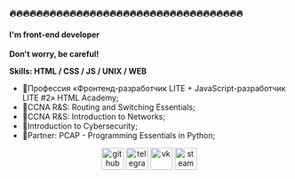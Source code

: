 ### 🔥🔥🔥🔥🔥🔥🔥🔥🔥🔥🔥🔥🔥🔥🔥🔥🔥🔥🔥🔥🔥🔥🔥🔥🔥🔥🔥🔥🔥🔥🔥🔥🔥🔥🔥
#### I'm front-end developer
<b>Don't worry, be careful!</b>

<b>Skills: HTML / CSS / JS / UNIX / WEB </b>

- 📖Профессия «Фронтенд-разработчик LITE + JavaScript-разработчик LITE #2» HTML Academy;
- 📖CCNA R&S: Routing and Switching Essentials;
- 📖CCNA R&S: Introduction to Networks;
- 📖Introduction to Cybersecurity;
- 📖Partner: PCAP - Programming Essentials in Python;

<div align="center">
  <a href="https://github.com/vorosh1loff"><img src="https://cdn.jsdelivr.net/npm/simple-icons@3.0.1/icons/github.svg" alt='github' height='40' background-color="white"></a>
  <a href="https://t.me/vorosh1loff"><img src='https://cdn.jsdelivr.net/npm/simple-icons@3.0.1/icons/telegram.svg' alt='telegram' height='40'></a>
  <a href="https://vk.com/id95299273"><img src='https://cdn.jsdelivr.net/npm/simple-icons@3.0.1/icons/vk.svg' alt='vk' height='40'></a>
  <a href="https://steamcommunity.com/id/yourlittlepa1n"><img src='https://cdn.jsdelivr.net/npm/simple-icons@3.0.1/icons/steam.svg' alt='steam' height='40'></a>
</div>






